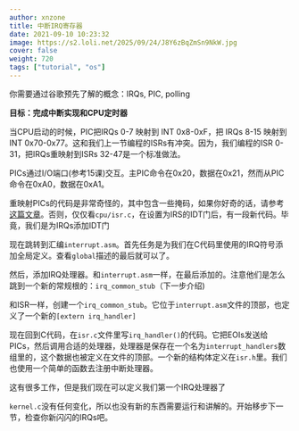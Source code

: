 ```yaml
---
author: xnzone 
title: 中断IRQ寄存器
date: 2021-09-10 10:23:32
image: https://s2.loli.net/2025/09/24/J8Y6zBqZmSn9NkW.jpg
cover: false
weight: 720
tags: ["tutorial", "os"]
---
```


你需要通过谷歌预先了解的概念：IRQs, PIC, polling

**目标：完成中断实现和CPU定时器**

当CPU启动的时候，PIC把IRQs 0-7 映射到 INT 0x8-0xF，把 IRQs 8-15 映射到 INT 0x70-0x77。这和我们上一节编程的ISRs有冲突。因为，我们编程的ISR 0-31，把IRQs重映射到ISRs 32-47是一个标准做法。

PICs通过I/O端口(参考15课)交互。主PIC命令在0x20，数据在0x21，然而从PIC命令在0xA0，数据在0xA1。

重映射PICs的代码是非常奇怪的，其中包含一些掩码，如果你好奇的话，请参考[这篇文章](http://www.osdev.org/wiki/PIC)。否则，仅仅看`cpu/isr.c`，在设置为IRS的IDT门后，有一段新代码。毕竟，我们是为IRQs添加IDT门

现在跳转到汇编`interrupt.asm`。首先任务是为我们在C代码里使用的IRQ符号添加全局定义。查看`global`描述的最后就可以了。

然后，添加IRQ处理器。和`interrupt.asm`一样，在最后添加的。注意他们是怎么跳到一个新的常规根的：`irq_common_stub`（下一步介绍)

和ISR一样，创建一个`irq_common_stub`。它位于`interrupt.asm`文件的顶部，也定义了一个新的`[extern irq_handler]`

现在回到C代码，在`isr.c`文件里写`irq_handler()`的代码。它把EOIs发送给PICs，然后调用合适的处理器，处理器是保存在一个名为`interrupt_handlers`数组里的，这个数据也被定义在文件的顶部。一个新的结构体定义在`isr.h`里。我们也使用一个简单的函数去注册中断处理器。

这有很多工作，但是我们现在可以定义我们第一个IRQ处理器了

`kernel.c`没有任何变化，所以也没有新的东西需要运行和讲解的。开始移步下一节，检查你新闪闪的IRQs吧。